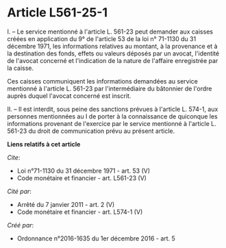# Article L561-25-1

I. – Le service mentionné à l'article L. 561-23 peut demander aux caisses créées en application du 9° de l'article 53 de la
loi n° 71-1130 du 31 décembre 1971, les informations relatives au montant, à la provenance et à la destination des fonds,
effets ou valeurs déposés par un avocat, l'identité de l'avocat concerné et l'indication de la nature de l'affaire
enregistrée par la caisse. 

Ces caisses communiquent les informations demandées au service mentionné à l'article L. 561-23 par l'intermédiaire du
bâtonnier de l'ordre auprès duquel l'avocat concerné est inscrit. 

II. – Il est interdit, sous peine des sanctions prévues à l'article L. 574-1, aux personnes mentionnées au I de porter à la
connaissance de quiconque les informations provenant de l'exercice par le service mentionné à l'article L. 561-23 du droit de
communication prévu au présent article.

**Liens relatifs à cet article**

_Cite_:

  - Loi n°71-1130 du 31 décembre 1971 - art. 53 (V)
  - Code monétaire et financier - art. L561-23 (V)

_Cité par_:

  - Arrêté du 7 janvier 2011 - art. 2 (V)
  - Code monétaire et financier - art. L574-1 (V)

_Créé par_:

  - Ordonnance n°2016-1635 du 1er décembre 2016 - art. 5
